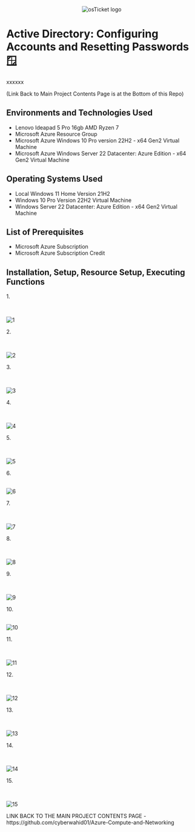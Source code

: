 <p align="center">
<img src="https://i.imgur.com/9JmwJSF.png" alt="osTicket logo"/>
</p>

<h1>Active Directory: Configuring Accounts and Resetting Passwords 🪟</h1>
xxxxxx 

(Link Back to Main Project Contents Page is at the Bottom of this Repo)
<h2>Environments and Technologies Used</h2>

- Lenovo Ideapad 5 Pro 16gb AMD Ryzen 7
- Microsoft Azure Resource Group
- Microsoft Azure Windows 10 Pro version 22H2 - x64 Gen2 Virtual Machine
- Microsoft Azure Windows Server 22 Datacenter: Azure Edition - x64 Gen2 Virtual Machine

<h2>Operating Systems Used </h2>

- Local Windows 11 Home Version 21H2</b>
- Windows 10 Pro Version 22H2 Virtual Machine
- Windows Server 22 Datacenter: Azure Edition - x64 Gen2 Virtual Machine
  
<h2>List of Prerequisites</h2>

- Microsoft Azure Subscription
- Microsoft Azure Subscription Credit 

<h2>Installation, Setup, Resource Setup, Executing Functions</h2>
1. 
</p>
<br />

<p>
<img src="" alt="1"/>
</p>
<p>
2. 
</p>
<br />

<p>
<img src="" alt="2"/>
</p>
<p>
3. 
</p>
<br />

<p>
<img src="" alt="3"/>
</p>
<p>
4. 
</p>
<br />

<p>
<img src="" alt="4"/>
</p>
<p>
5. 
</p>
<br />

<p>
<img src="" alt="5"/>
</p>
<p>
6. 
</p>
<br />

<img src="" alt="6"/>
</p>
<p>
7. 
</p>
<br />

<p>
<img src="" alt="7"/>
</p>
<p>
8. 
</p>
<br />

<p>
<img src="" alt="8"/>
</p>
<p>
9. 
</p>
<br />

<p>
<img src="" alt="9"/>
</p>
<p>
10. 
</p>
<br />

<img src="" alt="10"/>
</p>
<p>
11. 
</p>
<br />

<p>
<img src="" alt="11"/>
</p>
<p>
12. 
</p>
<br />

<p>
<img src="" alt="12"/>
</p>
<p>
13. 
</p>
<br />

<p>
<img src="" alt="13"/>
</p>
<p>
14. 
</p>
<br />

<p>
<img src="" alt="14"/>
</p>
<p>
15. 
</p>
<br />

<p>
<img src="" alt="15"/>
</p>
<p>
LINK BACK TO THE MAIN PROJECT CONTENTS PAGE - https://github.com/cyberwahid01/Azure-Compute-and-Networking
